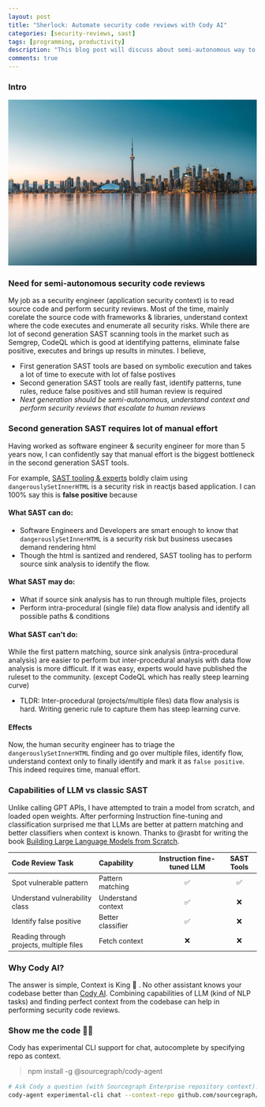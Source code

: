 ```yaml
---
layout: post
title: "Sherlock: Automate security code reviews with Cody AI"
categories: [security-reviews, sast]
tags: [programming, productivity]
description: "This blog post will discuss about semi-autonomous way to perform security code reviews"
comments: true
---
```


### Intro

![Toronto Skyline](/assets/media/yyz.webp)

### Need for semi-autonomous security code reviews

My job as a security engineer (application security context) is to read source code and perform security reviews. Most of the time, mainly corelate the source code with frameworks & libraries, understand context where the code executes and enumerate all security risks. While there are lot of second generation SAST scanning tools in the market such as Semgrep, CodeQL which is good at identifying patterns, eliminate false positive, executes and brings up results in minutes. I believe,

- First generation SAST tools are based on symbolic execution and takes a lot of time to execute with lot of false postives
- Second generation SAST tools are really fast, identify patterns, tune rules, reduce false positives and still human review is required
- *Next generation should be semi-autonomous, understand context and perform security reviews that escalate to human reviews*

### Second generation SAST requires lot of manual effort

Having worked as software engineer & security engineer for more than 5 years now, I can confidently say that manual effort is the biggest bottleneck in the second generation SAST tools.

For example, [SAST tooling & experts](https://semgrep.dev/r?q=typescript.react.security.audit.react-dangerouslysetinnerhtml) boldly claim using `dangerouslySetInnerHTML` is a security risk in reactjs based application. I can 100% say this is **false positive** because

#### What SAST can do:
- Software Engineers and Developers are smart enough to know that `dangerouslySetInnerHTML` is a security risk but business usecases demand rendering html
- Though the html is santized and rendered, SAST tooling has to perform source sink analysis to identify the flow.

#### What SAST may do:
- What if source sink analysis has to run through multiple files, projects
- Perform intra-procedural (single file) data flow analysis and identify all possible paths & conditions

#### What SAST can't do:

While the first pattern matching, source sink analysis (intra-procedural analysis) are easier to perform but inter-procedural analysis with data flow analysis is more difficult. If it was easy, experts would have published the ruleset to the community. (except CodeQL which has really steep learning curve)

- TLDR: Inter-procedural (projects/multiple files) data flow analysis is hard. Writing generic rule to capture them has steep learning curve.

#### Effects
Now, the human security engineer has to triage the `dangerouslySetInnerHTML` finding and go over multiple files, identify flow, understand context only to finally identify and mark it as `false positive`. This indeed requires time, manual effort.

### Capabilities of LLM vs classic SAST

Unlike calling GPT APIs, I have attempted to train a model from scratch, and loaded open weights. After performing Instruction fine-tuning and classification surprised me that LLMs are better at pattern matching and better classifiers when context is known. Thanks to @rasbt for writing the book [Building Large Language Models from Scratch](https://www.manning.com/books/build-a-large-language-model-from-scratch).

| Code Review Task  | Capability  | Instruction fine-tuned LLM | SAST Tools  |
|:--------|:-------------|:-------------:|:-------------:|
| Spot vulnerable pattern | Pattern matching  | ✅ | ✅ |
| Understand vulnerability class | Understand context | ✅ | ❌ |
| Identify false positive | Better classifier  | ✅  | ❌  |
| Reading through projects, multiple files | Fetch context  | ❌  | ❌  |

### Why Cody AI?

The answer is simple, Context is King 👑 . No other assistant knows your codebase better than [Cody AI](https://sourcegraph.com/cody). Combining capabilities of LLM (kind of NLP tasks) and finding perfect context from the codebase can help in performing security code reviews.

### Show me the code 🧑‍💻

Cody has experimental CLI support for chat, autocomplete by specifying repo as context.

> npm install -g @sourcegraph/cody-agent

```bash
# Ask Cody a question (with Sourcegraph Enterprise repository context):
cody-agent experimental-cli chat --context-repo github.com/sourcegraph/sourcegraph --show-context -m 'how is authentication handled in sourcegraph?'
```

